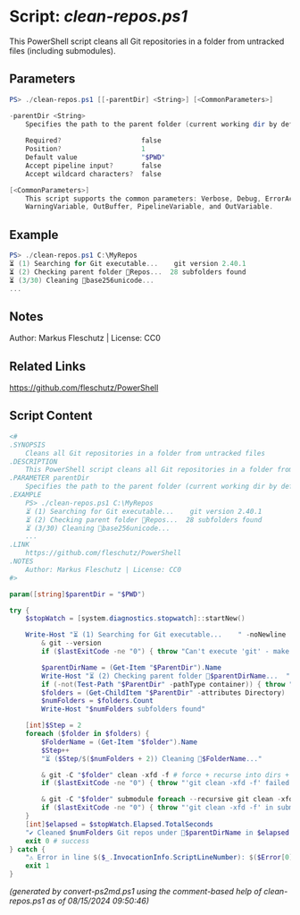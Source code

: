 Script: *clean-repos.ps1*
========================

This PowerShell script cleans all Git repositories in a folder from untracked files (including submodules).

Parameters
----------
```powershell
PS> ./clean-repos.ps1 [[-parentDir] <String>] [<CommonParameters>]

-parentDir <String>
    Specifies the path to the parent folder (current working dir by default)
    
    Required?                    false
    Position?                    1
    Default value                "$PWD"
    Accept pipeline input?       false
    Accept wildcard characters?  false

[<CommonParameters>]
    This script supports the common parameters: Verbose, Debug, ErrorAction, ErrorVariable, WarningAction, 
    WarningVariable, OutBuffer, PipelineVariable, and OutVariable.
```

Example
-------
```powershell
PS> ./clean-repos.ps1 C:\MyRepos
⏳ (1) Searching for Git executable...    git version 2.40.1
⏳ (2) Checking parent folder 📂Repos...  28 subfolders found
⏳ (3/30) Cleaning 📂base256unicode...
...

```

Notes
-----
Author: Markus Fleschutz | License: CC0

Related Links
-------------
https://github.com/fleschutz/PowerShell

Script Content
--------------
```powershell
<#
.SYNOPSIS
	Cleans all Git repositories in a folder from untracked files 
.DESCRIPTION
	This PowerShell script cleans all Git repositories in a folder from untracked files (including submodules).
.PARAMETER parentDir
	Specifies the path to the parent folder (current working dir by default)
.EXAMPLE
	PS> ./clean-repos.ps1 C:\MyRepos
	⏳ (1) Searching for Git executable...    git version 2.40.1
	⏳ (2) Checking parent folder 📂Repos...  28 subfolders found
	⏳ (3/30) Cleaning 📂base256unicode...
	...
.LINK
	https://github.com/fleschutz/PowerShell
.NOTES
	Author: Markus Fleschutz | License: CC0
#>

param([string]$parentDir = "$PWD")

try {
	$stopWatch = [system.diagnostics.stopwatch]::startNew()

	Write-Host "⏳ (1) Searching for Git executable...    " -noNewline
        & git --version
        if ($lastExitCode -ne "0") { throw "Can't execute 'git' - make sure Git is installed and available" }

        $parentDirName = (Get-Item "$ParentDir").Name
        Write-Host "⏳ (2) Checking parent folder 📂$parentDirName...  " -noNewline
        if (-not(Test-Path "$ParentDir" -pathType container)) { throw "Can't access folder: $ParentDir" }
        $folders = (Get-ChildItem "$ParentDir" -attributes Directory)
        $numFolders = $folders.Count
        Write-Host "$numFolders subfolders found"

	[int]$Step = 2
	foreach ($folder in $folders) {
		$FolderName = (Get-Item "$folder").Name
		$Step++
		"⏳ ($Step/$($numFolders + 2)) Cleaning 📂$FolderName..."

		& git -C "$folder" clean -xfd -f # force + recurse into dirs + don't use the standard ignore rules
		if ($lastExitCode -ne "0") { throw "'git clean -xfd -f' failed with exit code $lastExitCode" }

		& git -C "$folder" submodule foreach --recursive git clean -xfd -f 
		if ($lastExitCode -ne "0") { throw "'git clean -xfd -f' in submodules failed with exit code $lastExitCode" }
	}
	[int]$elapsed = $stopWatch.Elapsed.TotalSeconds
	"✔️ Cleaned $numFolders Git repos under 📂$parentDirName in $elapsed sec"
	exit 0 # success
} catch {
	"⚠️ Error in line $($_.InvocationInfo.ScriptLineNumber): $($Error[0])"
	exit 1
}
```

*(generated by convert-ps2md.ps1 using the comment-based help of clean-repos.ps1 as of 08/15/2024 09:50:46)*
